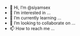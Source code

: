 - 👋 Hi, I’m @siyamsex
- 👀 I’m interested in ...
- 🌱 I’m currently learning ...
- 💞️ I’m looking to collaborate on ...
- 📫 How to reach me ...

<!---
siyamsex/siyamsex is a ✨ special ✨ repository because its `README.md` (this file) appears on your GitHub profile.
You can click the Preview link to take a look at your changes.
--->
